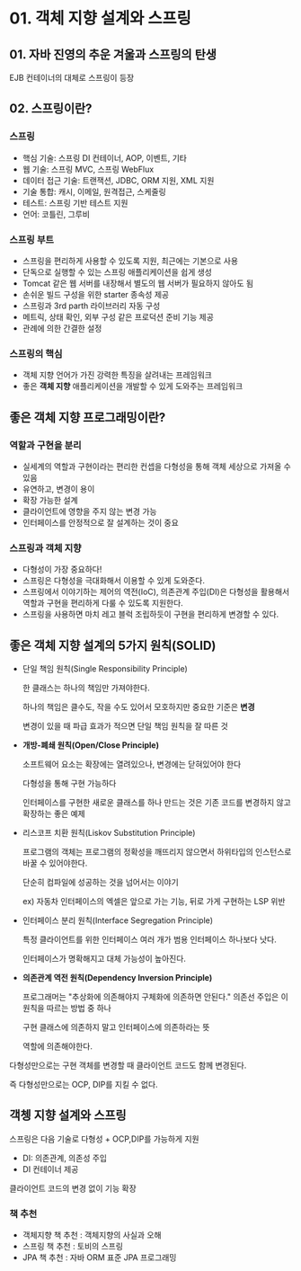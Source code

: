 # 01. 객체 지향 설계와 스프링

## 01. 자바 진영의 추운 겨울과 스프링의 탄생

EJB 컨테이너의 대체로 스프링이 등장



## 02. 스프링이란?

### 스프링

- 핵심 기술: 스프링 DI 컨테이너, AOP, 이벤트, 기타
- 웹 기술: 스프링 MVC, 스프링 WebFlux
- 데이터 접근 기술: 트랜잭션, JDBC, ORM 지원, XML 지원
- 기술 통합: 캐시, 이메일, 원격접근, 스케줄링
- 테스트: 스프링 기반 테스트 지원
- 언어: 코틀린, 그루비

### 스프링 부트

- 스프링을 편리하게 사용할 수 있도록 지원, 최근에는 기본으로 사용
- 단독으로 실행할 수 있는 스프링 애플리케이션을 쉽게 생성
- Tomcat 같은 웹 서버를 내장해서 별도의 웹 서버가 필요하지 않아도 됨
- 손쉬운 빌드 구성을 위한 starter 종속성 제공
- 스프링과 3rd parth 라이브러리 자동 구성
- 메트릭, 상태 확인, 외부 구성 같은 프로덕션 준비 기능 제공
- 관례에 의한 간결한 설정



### 스프링의 핵심

* 객체 지향 언어가 가진 강력한 특징을 살려내는  프레임워크
* 좋은 **객체 지향** 애플리케이션을 개발할 수 있게 도와주는 프레임워크



## 좋은 객체 지향 프로그래밍이란?

### 역할과 구현을 분리

* 실세계의 역할과 구현이라는 편리한 컨셉을 다형성을 통해 객체 세상으로 가져올 수 있음
* 유연하고, 변경이 용이
* 확장 가능한 설계
* 클라이언트에 영향을 주지 않는 변경 가능
* 인터페이스를 안정적으로 잘 설계하는 것이 중요



### 스프링과 객체 지향

- 다형성이 가장 중요하다!
- 스프링은 다형성을 극대화해서 이용할 수 있게 도와준다.
- 스프링에서 이야기하는 제어의 역전(IoC), 의존관계 주입(DI)은 다형성을 활용해서 역할과 구현을 편리하게 다룰 수 있도록 지원한다.
- 스프링을 사용하면 마치 레고 블럭 조립하듯이 구현을 편리하게 변경할 수 있다.





## 좋은 객체 지향 설계의 5가지 원칙(SOLID)

- 단일 책임 원칙(Single Responsibility Principle)

  한 클래스는 하나의 책임만 가져야한다.

  하나의 책임은 클수도, 작을 수도 있어서 모호하지만 중요한 기준은 **변경**

  변경이 있을 때 파급 효과가 적으면 단일 책임 원칙을 잘 따른 것

- **개방-폐쇄 원칙(Open/Close Principle)**   

  소프트웨어 요소는 확장에는 열려있으나, 변경에는 닫혀있어야 한다

  다형성을 통해 구현 가능하다

  인터페이스를 구현한 새로운 클래스를 하나 만드는 것은 기존 코드를 변경하지 않고 확장하는 좋은 예제

- 리스코프 치환 원칙(Liskov Substitution Principle)

  프로그램의 객체는 프로그램의 정확성을 깨뜨리지 않으면서 하위타입의 인스턴스로 바꿀 수 있어야한다.

  단순히 컴파일에 성공하는 것을 넘어서는 이야기

  ex) 자동차 인터페이스의 엑셀은 앞으로 가는 기능, 뒤로 가게 구현하는 LSP 위반

- 인터페이스 분리 원칙(Interface Segregation Principle)   

  특정 클라이언트를 위한 인터페이스 여러 개가 범용 인터페이스 하나보다 낫다.

  인터페이스가 명확해지고 대체 가능성이 높아진다.

- **의존관계 역전 원칙(Dependency Inversion Principle)**

  프로그래머는 "추상화에 의존해야지 구체화에 의존하면 안된다." 의존선 주입은 이 원칙을 따르는 방법 중 하나

  구현 클래스에 의존하지 말고 인터페이스에 의존하라는 뜻

  역할에 의존해야한다.



다형성만으로는 구현 객체를 변경할 때 클라이언트 코드도 함께 변경된다.

즉 다형성만으로는 OCP, DIP를 지킬 수 없다.



## 객쳉 지향 설계와 스프링

스프링은 다음 기술로 다형성 + OCP,DIP를 가능하게 지원

- DI: 의존관계, 의존성 주입
- DI 컨테이너 제공

클라이언트 코드의 변경 없이 기능 확장



### 책 추천

* 객체지향 책 추천 : 객체지향의 사실과 오해
* 스프링 책 추천 : 토비의 스프링
* JPA 책 추천 : 자바 ORM 표준 JPA 프로그래밍